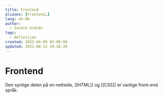 ```yaml
---
title: Frontend
aliases: [Frontend,]
lang: nb-NO
author:
  - Sondre Grønås
tags:
  - Definisjon
created: 2022-04-09 02:00:00
updated: 2022-08-13 20:26:39
---
```

# Frontend
Den synlige delen på en nettside, [[HTML]] og [[CSS]] er vanlige front-end språk.